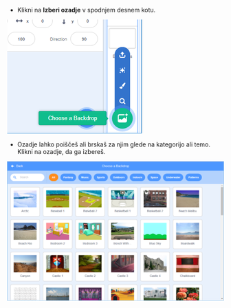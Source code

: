 + Klikni na **Izberi ozadje** v spodnjem desnem kotu.

![posnetek zaslona](images/stage-choose.png)

+ Ozadje lahko poiščeš ali brskaš za njim glede na kategorijo ali temo. Klikni na ozadje, da ga izbereš.

![screenshot](images/backdrop.png)